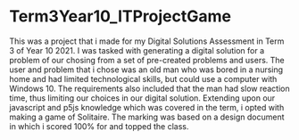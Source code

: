 # Term3Year10_ITProjectGame

This was a project that i made for my Digital Solutions Assessment in Term 3 of Year 10 2021. I was tasked with generating a digital solution for a problem of our chosing from a set of pre-created problems and users. The user and problem that i chose was an old man who was bored in a nursing home and had limited technological skills, but could use a computer with Windows 10. The requirements also included that the man had slow reaction time, thus limiting our choices in our digital solution. Extending upon our javascript and p5js knowledge which was covered in the term, i opted with making a game of Solitaire. The marking was based on a design document in which i scored 100% for and topped the class.
